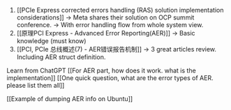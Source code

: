 
1. [[PCIe Express corrected errors handling (RAS) solution implementation considerations]]
   -> Meta shares their solution on OCP summit conference.
   -> With error handling flow from whole system view.
2. [[原理PCI Express - Advanced Error Reporting(AER)]]
   -> Basic knowledge (must know)
3. [[PCI, PCIe 总线概述(7) - AER错误报告机制]]
   -> 3 great articles review. Including AER struct definition.


Learn from ChatGPT
[[For AER part, how does it work. what is the implementation]]
[[One quick question, what are the error types of AER. please list them all]]


[[Example of dumping AER info on Ubuntu]]

